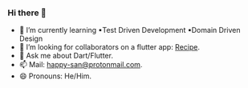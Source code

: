 ### Hi there 👋

- 🌱 I’m currently learning ▪Test Driven Development ▪Domain Driven Design
- 👯 I’m looking for collaborators on a flutter app: [Recipe](https://github.com/happy-trains/flutter-recipe#readme).
- 💬 Ask me about Dart/Flutter.
- 📫 Mail: happy-san@protonmail.com.
- 😄 Pronouns: He/Him.
